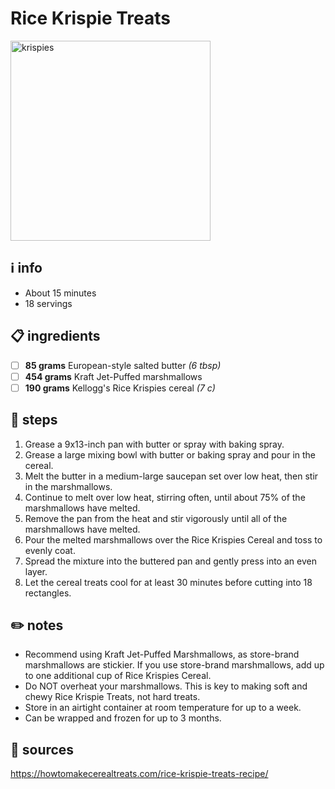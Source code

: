 # Rice Krispie Treats
<img src="https://www.cookingclassy.com/wp-content/uploads/2020/04/rice-krispie-treats-2.jpg" alt="krispies" width="320"/>  

## ℹ️ info
* About 15 minutes  
* 18 servings  

## 📋 ingredients
- [ ] **85 grams** European-style salted butter *(6 tbsp)*
- [ ] **454 grams** Kraft Jet-Puffed marshmallows
- [ ] **190 grams** Kellogg's Rice Krispies cereal *(7 c)*

## 🔪 steps
1. Grease a 9x13-inch pan with butter or spray with baking spray.
2. Grease a large mixing bowl with butter or baking spray and pour in the cereal.
3. Melt the butter in a medium-large saucepan set over low heat, then stir in the marshmallows.
4. Continue to melt over low heat, stirring often, until about 75% of the marshmallows have melted.
5. Remove the pan from the heat and stir vigorously until all of the marshmallows have melted.
6. Pour the melted marshmallows over the Rice Krispies Cereal and toss to evenly coat.
7. Spread the mixture into the buttered pan and gently press into an even layer.
8. Let the cereal treats cool for at least 30 minutes before cutting into 18 rectangles.

## ✏️ notes
* Recommend using Kraft Jet-Puffed Marshmallows, as store-brand marshmallows are stickier. If you use store-brand marshmallows, add up to one additional cup of Rice Krispies Cereal.
* Do NOT overheat your marshmallows. This is key to making soft and chewy Rice Krispie Treats, not hard treats.
* Store in an airtight container at room temperature for up to a week.
* Can be wrapped and frozen for up to 3 months.

## 🔗 sources
https://howtomakecerealtreats.com/rice-krispie-treats-recipe/  

